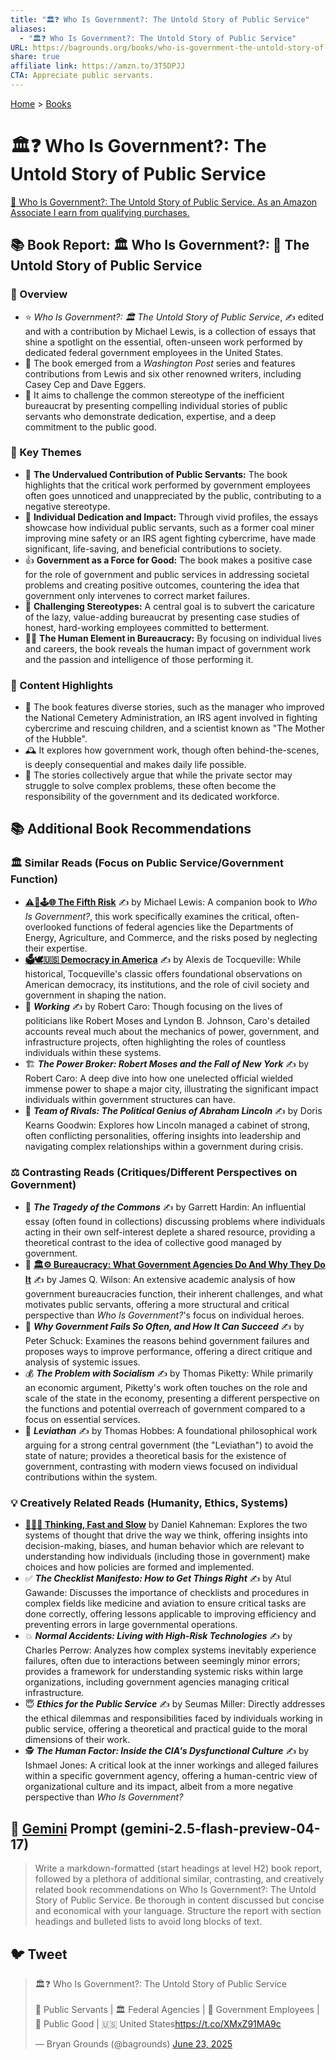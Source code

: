 ```yaml
---
title: "🏛️❓ Who Is Government?: The Untold Story of Public Service"
aliases:
  - "🏛️❓ Who Is Government?: The Untold Story of Public Service"
URL: https://bagrounds.org/books/who-is-government-the-untold-story-of-public-service
share: true
affiliate link: https://amzn.to/3T5DPJJ
CTA: Appreciate public servants.
---
```

[Home](../index.md) > [Books](./index.md)  
# 🏛️❓ Who Is Government?: The Untold Story of Public Service  
[🛒 Who Is Government?: The Untold Story of Public Service. As an Amazon Associate I earn from qualifying purchases.](https://amzn.to/3T5DPJJ)  
  
## 📚 Book Report: 🏛️ Who Is Government?: 📜 The Untold Story of Public Service  
  
### 🔎 Overview  
  
* ⭐ *Who Is Government?: 🏛️ The Untold Story of Public Service*, ✍️ edited and with a contribution by Michael Lewis, is a collection of essays that shine a spotlight on the essential, often-unseen work performed by dedicated federal government employees in the United States.  
* 📰 The book emerged from a *Washington Post* series and features contributions from Lewis and six other renowned writers, including Casey Cep and Dave Eggers.  
* 🎯 It aims to challenge the common stereotype of the inefficient bureaucrat by presenting compelling individual stories of public servants who demonstrate dedication, expertise, and a deep commitment to the public good.  
  
### 🔑 Key Themes  
  
* 🙏 **The Undervalued Contribution of Public Servants:** The book highlights that the critical work performed by government employees often goes unnoticed and unappreciated by the public, contributing to a negative stereotype.  
* 🌟 **Individual Dedication and Impact:** Through vivid profiles, the essays showcase how individual public servants, such as a former coal miner improving mine safety or an IRS agent fighting cybercrime, have made significant, life-saving, and beneficial contributions to society.  
* 👍 **Government as a Force for Good:** The book makes a positive case for the role of government and public services in addressing societal problems and creating positive outcomes, countering the idea that government only intervenes to correct market failures.  
* 🚫 **Challenging Stereotypes:** A central goal is to subvert the caricature of the lazy, value-adding bureaucrat by presenting case studies of honest, hard-working employees committed to betterment.  
* 🧑‍💼 **The Human Element in Bureaucracy:** By focusing on individual lives and careers, the book reveals the human impact of government work and the passion and intelligence of those performing it.  
  
### 📝 Content Highlights  
  
* 📖 The book features diverse stories, such as the manager who improved the National Cemetery Administration, an IRS agent involved in fighting cybercrime and rescuing children, and a scientist known as "The Mother of the Hubble".  
* 🕰️ It explores how government work, though often behind-the-scenes, is deeply consequential and makes daily life possible.  
* 💬 The stories collectively argue that while the private sector may struggle to solve complex problems, these often become the responsibility of the government and its dedicated workforce.  
  
## 📚 Additional Book Recommendations  
  
### 🏛️ Similar Reads (Focus on Public Service/Government Function)  
  
* **[⚠️🥴🕹️🌐 The Fifth Risk](./the-fifth-risk.md)** ✍️ by Michael Lewis: A companion book to *Who Is Government?*, this work specifically examines the critical, often-overlooked functions of federal agencies like the Departments of Energy, Agriculture, and Commerce, and the risks posed by neglecting their expertise.  
* **[🗳️🕊️🇺🇸 Democracy in America](./democracy-in-america.md)** ✍️ by Alexis de Tocqueville: While historical, Tocqueville's classic offers foundational observations on American democracy, its institutions, and the role of civil society and government in shaping the nation.  
* 🏢 ***Working*** ✍️ by Robert Caro: Though focusing on the lives of politicians like Robert Moses and Lyndon B. Johnson, Caro's detailed accounts reveal much about the mechanics of power, government, and infrastructure projects, often highlighting the roles of countless individuals within these systems.  
* 🏗️ ***The Power Broker: Robert Moses and the Fall of New York*** ✍️ by Robert Caro: A deep dive into how one unelected official wielded immense power to shape a major city, illustrating the significant impact individuals within government structures can have.  
* 🤝 ***Team of Rivals: The Political Genius of Abraham Lincoln*** ✍️ by Doris Kearns Goodwin: Explores how Lincoln managed a cabinet of strong, often conflicting personalities, offering insights into leadership and navigating complex relationships within a government during crisis.  
  
### ⚖️ Contrasting Reads (Critiques/Different Perspectives on Government)  
  
* 🌿 ***The Tragedy of the Commons*** ✍️ by Garrett Hardin: An influential essay (often found in collections) discussing problems where individuals acting in their own self-interest deplete a shared resource, providing a theoretical contrast to the idea of collective good managed by government.  
* 🏢 **[🏛️⚙️ Bureaucracy: What Government Agencies Do And Why They Do It](./bureaucracy-what-government-agencies-do-and-why-they-do-it.md)** ✍️ by James Q. Wilson: An extensive academic analysis of how government bureaucracies function, their inherent challenges, and what motivates public servants, offering a more structural and critical perspective than *Who Is Government?*'s focus on individual heroes.  
* 🤔 ***Why Government Fails So Often, and How It Can Succeed*** ✍️ by Peter Schuck: Examines the reasons behind government failures and proposes ways to improve performance, offering a direct critique and analysis of systemic issues.  
* 💰 ***The Problem with Socialism*** ✍️ by Thomas Piketty: While primarily an economic argument, Piketty's work often touches on the role and scale of the state in the economy, presenting a different perspective on the functions and potential overreach of government compared to a focus on essential services.  
* 👑 ***Leviathan*** ✍️ by Thomas Hobbes: A foundational philosophical work arguing for a strong central government (the "Leviathan") to avoid the state of nature; provides a theoretical basis for the existence of government, contrasting with modern views focused on individual contributions within the system.  
  
### 💡 Creatively Related Reads (Humanity, Ethics, Systems)  
  
* **[🤔🐇🐢 Thinking, Fast and Slow](./thinking-fast-and-slow.md)** by Daniel Kahneman: Explores the two systems of thought that drive the way we think, offering insights into decision-making, biases, and human behavior which are relevant to understanding how individuals (including those in government) make choices and how policies are formed and implemented.  
* ✅ ***The Checklist Manifesto: How to Get Things Right*** ✍️ by Atul Gawande: Discusses the importance of checklists and procedures in complex fields like medicine and aviation to ensure critical tasks are done correctly, offering lessons applicable to improving efficiency and preventing errors in large governmental operations.  
* 💥 ***Normal Accidents: Living with High-Risk Technologies*** ✍️ by Charles Perrow: Analyzes how complex systems inevitably experience failures, often due to interactions between seemingly minor errors; provides a framework for understanding systemic risks within large organizations, including government agencies managing critical infrastructure.  
* 😇 ***Ethics for the Public Service*** ✍️ by Seumas Miller: Directly addresses the ethical dilemmas and responsibilities faced by individuals working in public service, offering a theoretical and practical guide to the moral dimensions of their work.  
* 🕵️ ***The Human Factor: Inside the CIA's Dysfunctional Culture*** ✍️ by Ishmael Jones: A critical look at the inner workings and alleged failures within a specific government agency, offering a human-centric view of organizational culture and its impact, albeit from a more negative perspective than *Who Is Government?*  
  
## 💬 [Gemini](../software/gemini.md) Prompt (gemini-2.5-flash-preview-04-17)  
> Write a markdown-formatted (start headings at level H2) book report, followed by a plethora of additional similar, contrasting, and creatively related book recommendations on Who Is Government?: The Untold Story of Public Service. Be thorough in content discussed but concise and economical with your language. Structure the report with section headings and bulleted lists to avoid long blocks of text.  
  
## 🐦 Tweet  
<blockquote class="twitter-tweet" data-theme="dark"><p lang="en" dir="ltr">🏛️❓ Who Is Government?: The Untold Story of Public Service<br><br>🙋 Public Servants | 🏛️ Federal Agencies | 💼 Government Employees | 🤝 Public Good | 🇺🇸 United States<a href="https://t.co/XMxZ91MA9c">https://t.co/XMxZ91MA9c</a></p>&mdash; Bryan Grounds (@bagrounds) <a href="https://twitter.com/bagrounds/status/1937293949795991614?ref_src=twsrc%5Etfw">June 23, 2025</a></blockquote> <script async src="https://platform.twitter.com/widgets.js" charset="utf-8"></script>